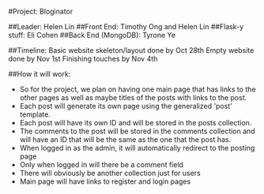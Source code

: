 #Project: Bloginator

##Leader: Helen Lin
##Front End: Timothy Ong and Helen Lin
##Flask-y stuff: Eli Cohen
##Back End (MongoDB): Tyrone Ye

##Timeline:
Basic website skeleton/layout done by Oct 28th
Empty website done by Nov 1st
Finishing touches by Nov 4th

##How it will work:

*  So for the project, we plan on having one main page that has links to the other pages as well as maybe titles of the posts with links to the post. 
*  Each post will generate its own page using the generalized 'post' template. 
*  Each post will have its own ID and will be stored in the posts collection.
*  The comments to the post will be stored in the comments collection and will have an ID that will be the same as the one that the post has.
*  When logged in as the admin, it will automatically redirect to the posting page
*  Only when logged in will there be a comment field
*  There will obviously be another collection just for users
*  Main page will have links to register and login pages